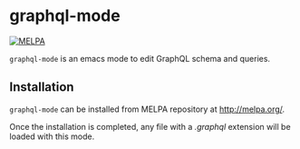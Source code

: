 graphql-mode
============

[![MELPA](https://melpa.org/packages/graphql-mode-badge.svg)](https://melpa.org/#/graphql-mode)

`graphql-mode` is an emacs mode to edit GraphQL schema and queries.

## Installation

`graphql-mode` can be installed from MELPA repository at http://melpa.org/.

Once the installation is completed, any file with a *.graphql*
extension will be loaded with this mode.
